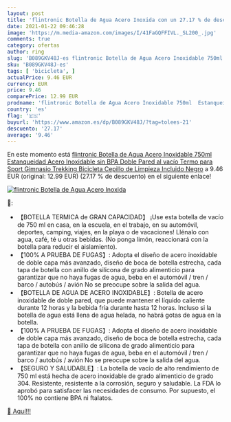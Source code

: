 ```yaml
---
layout: post
title: 'flintronic Botella de Agua Acero Inoxida con un 27.17 % de descuento'
date: 2021-01-22 09:46:28
image: 'https://m.media-amazon.com/images/I/41FaGQFFIVL._SL200_.jpg'
comments: true
category: ofertas
author: ring
slug: 'B089GKV48J-es flintronic Botella de Agua Acero Inoxidable 750ml...'
sku: 'B089GKV48J-es'
tags: [ 'bicicleta', ]
actualPrice: 9.46 EUR
currency: EUR
price: 9.46
comparePrice: 12.99 EUR
prodname: 'flintronic Botella de Agua Acero Inoxidable 750ml  Estanqueidad  Acero Inoxidable sin BPA Doble Pared al vacío Termo para Sport Gimnasio Trekking Bicicleta  Cepillo de Limpieza Incluido  Negro'
country: 'es'
flag: '🇪🇸'
buyurl: 'https://www.amazon.es/dp/B089GKV48J/?tag=tolees-21'
descuento: '27.17'
average: '9.46'
---
```


En este momento está [flintronic Botella de Agua Acero Inoxidable 750ml  Estanqueidad  Acero Inoxidable sin BPA Doble Pared al vacío Termo para Sport Gimnasio Trekking Bicicleta  Cepillo de Limpieza Incluido  Negro](https://www.amazon.es/dp/B089GKV48J/?tag=tolees-21) a 9.46 EUR (original: 12.99 EUR) (27.17 %  de descuento) en el siguiente enlace!

[![flintronic Botella de Agua Acero Inoxida](https://m.media-amazon.com/images/I/41FaGQFFIVL._SL200_.jpg)](https://www.amazon.es/dp/B089GKV48J/?tag=tolees-21)

🔎:

- 【BOTELLA TERMICA de GRAN CAPACIDAD】 ¡Use esta botella de vacío de 750 ml en casa, en la escuela, en el trabajo, en su automóvil, deportes, camping, viajes, en la playa o de vacaciones! Llénalo con agua, café, té u otras bebidas. (No ponga limón, reaccionará con la botella para reducir el aislamiento).
- 【100% A PRUEBA DE FUGAS】: Adopta el diseño de acero inoxidable de doble capa más avanzado, diseño de boca de botella estrecha, cada tapa de botella con anillo de silicona de grado alimenticio para garantizar que no haya fugas de agua, beba en el automóvil / tren / barco / autobús / avión No se preocupe sobre la salida del agua.
- 【BOTELLA DE AGUA DE ACERO INOXIDABLE】: Botella de acero inoxidable de doble pared, que puede mantener el líquido caliente durante 12 horas y la bebida fría durante hasta 12 horas. Incluso si la botella de agua está llena de agua helada, no habrá gotas de agua en la botella.
- 【100% A PRUEBA DE FUGAS】: Adopta el diseño de acero inoxidable de doble capa más avanzado, diseño de boca de botella estrecha, cada tapa de botella con anillo de silicona de grado alimenticio para garantizar que no haya fugas de agua, beba en el automóvil / tren / barco / autobús / avión No se preocupe sobre la salida del agua.
- 【SEGURO Y SALUDABLE】: La botella de vacío de alto rendimiento de 750 ml está hecha de acero inoxidable de grado alimenticio de grado 304. Resistente, resistente a la corrosión, seguro y saludable. La FDA lo aprobó para satisfacer las necesidades de consumo. Por supuesto, el 100% no contiene BPA ni ftalatos.

[🛒 Aquí!!!](https://www.amazon.es/dp/B089GKV48J/?tag=tolees-21)
